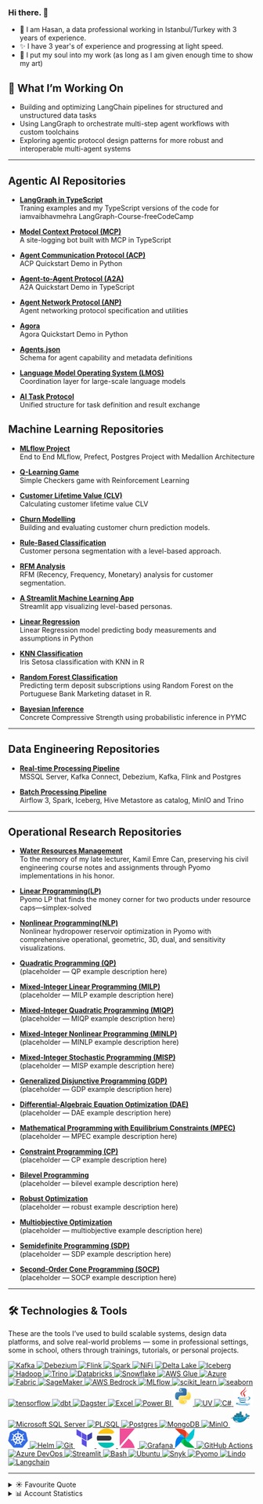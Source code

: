 ### Hi there. 👋
- 🌌 I am Hasan, a data professional working in Istanbul/Turkey with 3 years of experience.
- ✨ I have 3 year's of experience and progressing at light speed.
- 🌱 I put my soul into my work (as long as I am given enough time to show my art)

## 🚧 What I’m Working On

- Building and optimizing LangChain pipelines for structured and unstructured data tasks
- Using LangGraph to orchestrate multi-step agent workflows with custom toolchains
- Exploring agentic protocol design patterns for more robust and interoperable multi-agent systems

---
## Agentic AI Repositories

- **[LangGraph in TypeScript](https://github.com/hasancatalgol/langgraph)**  
  Traning examples and my TypeScript versions of the code for iamvaibhavmehra LangGraph-Course-freeCodeCamp

- **[Model Context Protocol (MCP)](https://github.com/hasancatalgol/model-context-protocol)**  
  A site-logging bot built with MCP in TypeScript

- **[Agent Communication Protocol (ACP)](https://github.com/hasancatalgol/agent-communication-protocol)**  
  ACP Quickstart Demo in Python

- **[Agent-to-Agent Protocol (A2A)](https://github.com/hasancatalgol/agent-to-agent-protocol)**  
  A2A Quickstart Demo in TypeScript

- **[Agent Network Protocol (ANP)](https://github.com/hasancatalgol/agent-network-protocol)**  
  Agent networking protocol specification and utilities

- **[Agora](https://github.com/hasancatalgol/agora-protocol)**  
  Agora Quickstart Demo in Python

- **[Agents.json](https://github.com/hasancatalgol/agents-json-protocol)**  
  Schema for agent capability and metadata definitions

- **[Language Model Operating System (LMOS)](https://github.com/hasancatalgol/language-model-operating-system)**  
  Coordination layer for large-scale language models

- **[AI Task Protocol](https://github.com/hasancatalgol/ai-task-protocol)**  
  Unified structure for task definition and result exchange

## Machine Learning Repositories
    
  - **[MLflow Project](https://github.com/hasancatalgol/ml-postgres)**  
    End to End MLflow, Prefect, Postgres Project with Medallion Architecture
    
  - **[Q-Learning Game](https://github.com/hasancatalgol/checkers-qlearning)**  
    Simple Checkers game with Reinforcement Learning

  - **[Customer Lifetime Value (CLV)](https://github.com/hasancatalgol/customer_lifetime_value_part1)**  
    Calculating customer lifetime value CLV 

  - **[Churn Modelling](https://github.com/hasancatalgol/churn_modelling)**  
    Building and evaluating customer churn prediction models.

  - **[Rule-Based Classification](https://github.com/hasancatalgol/level_based_persona)**  
    Customer persona segmentation with a level-based approach.

  - **[RFM Analysis](https://github.com/hasancatalgol/RFM)**  
    RFM (Recency, Frequency, Monetary) analysis for customer segmentation.

  - **[A Streamlit Machine Learning App](https://github.com/hasancatalgol/level_based_persona_streamlit)**  
    Streamlit app visualizing level-based personas.

  - **[Linear Regression](https://github.com/hasancatalgol/linear-regression)**  
    Linear Regression model predicting body measurements and assumptions in Python
    
  - **[KNN Classification](https://github.com/hasancatalgol/knn-classification)**  
    Iris Setosa classification with KNN in R
    
  - **[Random Forest Classification](https://github.com/hasancatalgol/random-forest-classification)**  
    Predicting term deposit subscriptions using Random Forest on the Portuguese Bank Marketing dataset in R.

  - **[Bayesian Inference](https://github.com/hasancatalgol/bayesian-statistics)**  
    Concrete Compressive Strength using probabilistic inference in PYMC


---
## Data Engineering Repositories
  
  - **[Real-time Processing Pipeline](https://github.com/hasancatalgol/real-time-flow)**  
    MSSQL Server, Kafka Connect, Debezium, Kafka, Flink and Postgres

  - **[Batch Processing Pipeline](https://github.com/hasancatalgol/iceflow-pipeline)**  
    Airflow 3, Spark, Iceberg, Hive Metastore as catalog, MinIO and Trino
---  

## Operational Research Repositories
  - **[Water Resources Management](https://github.com/hasancatalgol/water-resources-management)**  
    To the memory of my late lecturer, Kamil Emre Can, preserving his civil engineering course notes and assignments through Pyomo implementations in his honor.
    
  - **[Linear Programming(LP)](https://github.com/hasancatalgol/linear-programming)**  
    Pyomo LP that finds the money corner for two products under resource caps—simplex-solved
    
  - **[Nonlinear Programming(NLP)](https://github.com/hasancatalgol/non-linear-programming)**  
    Nonlinear hydropower reservoir optimization in Pyomo with comprehensive operational, geometric, 3D, dual, and sensitivity visualizations.
    
  - **[Quadratic Programming (QP)](https://github.com/hasancatalgol/quadratic-programming)**  
    (placeholder — QP example description here)
    
  - **[Mixed-Integer Linear Programming (MILP)](https://github.com/hasancatalgol/mixed-integer-linear-programming)**  
    (placeholder — MILP example description here)
    
  - **[Mixed-Integer Quadratic Programming (MIQP)](https://github.com/hasancatalgol/mixed-integer-quadratic-programming)**  
    (placeholder — MIQP example description here)
    
  - **[Mixed-Integer Nonlinear Programming (MINLP)](https://github.com/hasancatalgol/mixed-integer-nonlinear-programming)**  
    (placeholder — MINLP example description here)
    
  - **[Mixed-Integer Stochastic Programming (MISP)](https://github.com/hasancatalgol/mixed-integer-stochastic-programming)**  
    (placeholder — MISP example description here)
    
  - **[Generalized Disjunctive Programming (GDP)](https://github.com/hasancatalgol/generalized-disjunctive-programming)**  
    (placeholder — GDP example description here)
    
  - **[Differential-Algebraic Equation Optimization (DAE)](https://github.com/hasancatalgol/differential-algebraic-equations)**  
    (placeholder — DAE example description here)
  
  - **[Mathematical Programming with Equilibrium Constraints (MPEC)](https://github.com/hasancatalgol/mpec)**  
    (placeholder — MPEC example description here)
  
  - **[Constraint Programming (CP)](https://github.com/hasancatalgol/constraint-programming)**  
    (placeholder — CP example description here)
  
  - **[Bilevel Programming](https://github.com/hasancatalgol/bilevel-programming)**  
    (placeholder — bilevel example description here)
  
  - **[Robust Optimization](https://github.com/hasancatalgol/robust-optimization)**  
    (placeholder — robust example description here)
  
  - **[Multiobjective Optimization](https://github.com/hasancatalgol/multiobjective-optimization)**  
    (placeholder — multiobjective example description here)
  
  - **[Semidefinite Programming (SDP)](https://github.com/hasancatalgol/semidefinite-programming)**  
    (placeholder — SDP example description here)
  
  - **[Second-Order Cone Programming (SOCP)](https://github.com/hasancatalgol/second-order-cone-programming)**  
    (placeholder — SOCP example description here)  
---  

## 🛠️ Technologies & Tools
These are the tools I’ve used to build scalable systems, design data platforms, and solve real-world problems —
some in professional settings, some in school, others through trainings, tutorials, or personal projects.

<p align="left">
  <a href="https://kafka.apache.org/" target="_blank">
    <img src="https://cdn.iconscout.com/icon/free/png-256/free-kafka-icon-download-in-svg-png-gif-file-formats--logo-brand-world-logos-vol-1-pack-icons-282292.png" alt="Kafka" width="40" height="40"/>
  </a>
  <a href="https://debezium.io/" target="_blank">
    <img src="https://encrypted-tbn0.gstatic.com/images?q=tbn:ANd9GcQhgJU7oP6_rE9CsdXB3aiT20-t_aWsd700oQ&s" alt="Debezium" width="40" height="40"/>
  </a>
  <a href="https://flink.apache.org/" target="_blank">
    <img src="https://encrypted-tbn0.gstatic.com/images?q=tbn:ANd9GcSnv7ifl2_Rvz3Za9Phpw3hmjOQsaalL7eCzA&s" alt="Flink" width="40" height="40"/>
  </a>
  <a href="https://spark.apache.org/" target="_blank">
    <img src="https://encrypted-tbn0.gstatic.com/images?q=tbn:ANd9GcQpYjJum800-sDfZz-8yznUui_7lUYzeoFOcg&s" alt="Spark" width="40" height="40"/>
  </a>
  <a href="https://nifi.apache.org/" target="_blank">
    <img src="https://images.icon-icons.com/2699/PNG/512/apache_nifi_logo_icon_168614.png" alt="NiFi" width="45" height="40"/>
  </a>
  <a href="https://delta.io/" target="_blank">
    <img src="https://blog.ippon.fr/content/images/2022/02/Delta-Lake-1.png" alt="Delta Lake" width="50" height="40"/>
  </a>
  <a href="https://iceberg.apache.org/" target="_blank">
    <img src="https://py.iceberg.apache.org/assets/images/iceberg-logo-icon.png" alt="Iceberg" width="40" height="40"/>
  </a>
  <a href="https://hadoop.apache.org/" target="_blank">
  <img src="https://external-content.duckduckgo.com/iu/?u=https%3A%2F%2Ftse4.mm.bing.net%2Fth%2Fid%2FOIP.sQ6CqXGk14VjcejBL2WC7QHaHa%3Fpid%3DApi&f=1&ipt=f24053f82b535bcc9d851983203699a356728c233e264eba923e4b50ee14fbd6" alt="Hadoop" width="40" height="40"/>
  </a>
  <a href="https://trino.io/" target="_blank">
    <img src="https://ia801808.us.archive.org/33/items/github.com-trinodb-trino_-_2020-12-30_02-49-21/cover.jpg" alt="Trino" width="40" height="40"/>
  </a>
  <a href="https://databricks.com/" target="_blank">
    <img src="https://cdn.prod.website-files.com/601064f495f4b4967f921aa9/64246984585c9225aa4e4fc4_databricks.png" alt="Databricks" width="40" height="40"/>
  </a>
  <a href="https://www.snowflake.com/" target="_blank">
    <img src="https://registry.npmmirror.com/@lobehub/icons-static-png/1.45.0/files/dark/snowflake-color.png" alt="Snowflake" width="40" height="40"/>
  </a>
  <a href="https://aws.amazon.com/glue/" target="_blank">
    <img src="https://cdn.jsdelivr.net/npm/simple-icons@v7/icons/amazonaws.svg" alt="AWS Glue" width="40" height="40"/>
  </a>
  <a href="https://azure.microsoft.com/tr-tr" target="_blank">
    <img src="https://encrypted-tbn0.gstatic.com/images?q=tbn:ANd9GcRtm8uRc444DV-6FHChD5VKWkSNspoAOTbYUQ&s" alt="Azure" width="40" height="40"/>
  </a>
  <a href="https://azure.microsoft.com/tr-tr/pricing/details/microsoft-fabric/" target="_blank">
    <img src="https://static.wikia.nocookie.net/logopedia/images/a/aa/Microsoft_Fabric_2023.svg/revision/latest/scale-to-width-down/200?cb=20230528223239" alt="Fabric" width="40" height="40"/>
  </a>
  <a href="https://aws.amazon.com/sagemaker/" target="_blank">
    <img src="https://miro.medium.com/v2/resize:fit:512/1*2VrAFwGLDTenUIOKqmksEg.png" alt="SageMaker" width="40" height="40"/>
  </a>
  <a href="https://aws.amazon.com/bedrock/" target="_blank">
    <img src="https://www.outsystems.com/Forge_CW/_image.aspx/Q8LvY--6WakOw9afDCuuGQ_Q2qNoQaT-xrNXdmgM4dI=/aws-bedrock-connector-2023-01-04%2000-00-00-2025-03-07%2012-01-34" alt="AWS Bedrock" width="40" height="40"/>
  </a>
  <a href="https://mlflow.org/" target="_blank">
    <img src="https://images.chainguard.dev/logos/mlflow.svg" alt="MLflow" width="40" height="40"/>
  </a>
  <a href="https://scikit-learn.org/" target="_blank" rel="noreferrer">
    <img src="https://upload.wikimedia.org/wikipedia/commons/0/05/Scikit_learn_logo_small.svg" alt="scikit_learn" width="40" height="40"/>
  </a>
  <a href="https://seaborn.pydata.org/" target="_blank" rel="noreferrer">
    <img src="https://seaborn.pydata.org/_images/logo-mark-lightbg.svg" alt="seaborn" width="40" height="40"/>
  </a>
  <a href="https://www.tensorflow.org" target="_blank" rel="noreferrer">
    <img src="https://www.vectorlogo.zone/logos/tensorflow/tensorflow-icon.svg" alt="tensorflow" width="40" height="40"/>
  </a>
  <a href="https://www.getdbt.com/" target="_blank">
    <img src="https://encrypted-tbn0.gstatic.com/images?q=tbn:ANd9GcTVRm6m-3LrJFTQ0X8t50wAbamRc7vBPxmOJA&s" alt="dbt" width="40" height="40"/>
  </a>
  <a href="https://dagster.io/" target="_blank">
    <img src="https://cdn.prod.website-files.com/65264f6bf54e751c3a776db1/66912e16664b84d65aa114e7_dagster-icon.png" alt="Dagster" width="40" height="40"/>
  </a>
  <a href="https://www.microsoft.com/en-us/microsoft-365/excel" target="_blank">
    <img src="https://encrypted-tbn0.gstatic.com/images?q=tbn:ANd9GcTroU91FLk1e5CTmveZCstER9A-qLpJGNtZvA&s" alt="Excel" width="40" height="40"/>
  </a>
  <a href="https://powerbi.microsoft.com/" target="_blank">
    <img src="https://encrypted-tbn0.gstatic.com/images?q=tbn:ANd9GcSE9Vhv2E4RHVoCSDtKSS_1Zqj_6JffhTX7ow&s" alt="Power BI" width="40" height="40"/>
  </a>
  <a href="https://www.python.org/" target="_blank">
    <img src="https://raw.githubusercontent.com/devicons/devicon/master/icons/python/python-original.svg" alt="Python" width="40" height="40"/>
  </a>
  <a href="https://docs.astral.sh/uv/guides/install-python/" target="_blank">
    <img src="https://pbs.twimg.com/profile_images/1642217212340518918/yFKKfLFm_400x400.png" alt="UV" width="40" height="40"/>
  </a>
  
  <a href="https://docs.microsoft.com/dotnet/csharp/" target="_blank">
    <img src="https://external-content.duckduckgo.com/iu/?u=https%3A%2F%2Ficonape.com%2Fwp-content%2Fpng_logo_vector%2Fc.png&f=1&nofb=1&ipt=cf1f970653a0f5a1b69ce41402ed7cdea186a518d707ee05177576ac92c93668" alt="C#" width="40" height="40"/>
  </a>
  <a href="https://www.java.com/" target="_blank">
    <img src="https://raw.githubusercontent.com/devicons/devicon/master/icons/java/java-original.svg" alt="Java" width="40" height="40"/>
  </a>
  <a href="https://docs.microsoft.com/sql/t-sql/" target="_blank">
    <img src="https://encrypted-tbn0.gstatic.com/images?q=tbn:ANd9GcRwKXHMyMBX4vEkmdyLmZVKK9_Qs8wZX24dWw&s" alt="Microsoft SQL Server" width="40" height="40"/>
  </a>
  <a href="https://www.oracle.com/database/technologies/appdev/plsql.html" target="_blank">
    <img src="https://images.icon-icons.com/2699/PNG/512/oracle_logo_icon_168918.png" alt="PL/SQL" width="40" height="40"/>
  </a>
  <a href="https://www.postgresql.org/" target="_blank">
    <img src="https://www.iconsdb.com/icons/preview/royal-azure-blue/postgresql-xxl.png" alt="Postgres" width="40" height="40"/>
  </a>
  <!-- MongoDB -->
  <a href="https://www.mongodb.com/" target="_blank">
    <img src="https://encrypted-tbn0.gstatic.com/images?q=tbn:ANd9GcSITHn_TgjDyhdWvePNw0mveDrTUr00GLfv_Q&s" alt="MongoDB" width="40" height="40"/>
  </a>
  <a href="https://min.io/" target="_blank">
    <img src="https://cdn.worldvectorlogo.com/logos/minio-1.svg" alt="MinIO" width="40" height="40"/>
  </a>
  <a href="https://www.docker.com/" target="_blank">
    <img src="https://raw.githubusercontent.com/devicons/devicon/master/icons/docker/docker-original.svg" alt="Docker" width="40" height="40"/>
  </a>
  <a href="https://kubernetes.io/" target="_blank">
    <img src="https://raw.githubusercontent.com/devicons/devicon/master/icons/kubernetes/kubernetes-plain.svg" alt="Kubernetes" width="40" height="40"/>
  </a>
  <a href="https://helm.sh/docs/topics/charts/" target="_blank">
    <img src="https://github.com/user-attachments/assets/1d8ccc55-0c3a-4aea-a64b-15b229c9c18a" alt="Helm" width="40" height="40"/>
  </a>
  <a href="https://git-scm.com/" target="_blank">
    <img src="https://www.vectorlogo.zone/logos/git-scm/git-scm-icon.svg" alt="Git" width="40" height="40"/>
  </a>
  <a href="https://www.terraform.io/" target="_blank">
    <img src="https://raw.githubusercontent.com/devicons/devicon/master/icons/terraform/terraform-original.svg" alt="Terraform" width="40" height="40"/>
  </a>
  <a href="https://www.elastic.co/elasticsearch/" target="_blank">
    <img src="https://raw.githubusercontent.com/devicons/devicon/master/icons/elasticsearch/elasticsearch-original.svg" alt="Elasticsearch" width="40" height="40"/>
  </a>
  <a href="https://www.elastic.co/kibana/" target="_blank">
    <img src="https://raw.githubusercontent.com/devicons/devicon/master/icons/kibana/kibana-plain.svg" alt="Kibana" width="40" height="40"/>
  </a>
  <a href="https://grafana.com/" target="_blank">
    <img src="https://encrypted-tbn0.gstatic.com/images?q=tbn:ANd9GcSwod0EgYh6ixNJuzJAZt413WNM0SX8RrUJsg&s" alt="Grafana" width="40" height="40"/>
  </a>
  <a href="https://airflow.apache.org/" target="_blank">
    <img src="https://raw.githubusercontent.com/devicons/devicon/master/icons/apacheairflow/apacheairflow-original.svg" alt="Airflow" width="40" height="40"/>
  </a>
  <a href="https://github.com/features/actions" target="_blank">
    <img src="https://cdn.jsdelivr.net/npm/simple-icons@v7/icons/githubactions.svg" alt="GitHub Actions" width="40" height="40"/>
  </a>
  <a href="https://azure.microsoft.com/services/devops/" target="_blank">
    <img src="https://cdn.iconscout.com/icon/free/png-256/free-azure-devops-logo-icon-download-in-svg-png-gif-file-formats--technology-social-media-company-vol-1-pack-logos-icons-3029870.png?f=webp&w=256" alt="Azure DevOps" width="40" height="40"/>
  </a>
  <a href="https://streamlit.io/" target="_blank">
    <img src="https://encrypted-tbn0.gstatic.com/images?q=tbn:ANd9GcTGDKmSgL7UJ6sstMUQTtjI2iDN7ClN2jRZ5Q&s" alt="Streamlit" width="40" height="40"/>
  </a>
  <a href="https://www.gnu.org/software/bash/" target="_blank">
  <img src="https://upload.wikimedia.org/wikipedia/commons/4/4b/Bash_Logo_Colored.svg" alt="Bash" width="40" height="40"/>
  </a>
  <a href="https://ubuntu.com/" target="_blank">
      <img src="https://encrypted-tbn0.gstatic.com/images?q=tbn:ANd9GcQhUXYtZGaSVpgszvcdic5jZKt2rhQZqPGEng&s" alt="Ubuntu" width="40" height="40"/>
  </a>
  <a href="https://snyk.io/" target="_blank">
    <img src="https://external-content.duckduckgo.com/iu/?u=https%3A%2F%2Ftse1.mm.bing.net%2Fth%2Fid%2FOIP.0CAeJJt8IGxo-sPWNafyPQHaHa%3Fpid%3DApi&f=1&ipt=bdb5149e64295228682e580399bea1e5cda602610c71aaff2e13cb79c868cfe2" alt="Snyk" width="40" height="50"/>
  </a>
  <a href="https://www.pyomo.org/" target="_blank">
    <img src="https://external-content.duckduckgo.com/iu/?u=https%3A%2F%2Fwww.solvermax.com%2Fimages%2Flinks%2Fpyomo.png&f=1&nofb=1&ipt=6036dd5684159e406bb368c34d48d2adffb1a33d752f2d4622619cf9898ca008" alt="Pyomo" width="40" height="50"/>
  </a>
  <a href="https://lindo.com/" target="_blank">
    <img src="https://external-content.duckduckgo.com/iu/?u=https%3A%2F%2Fmedia.glassdoor.com%2Fsqll%2F278313%2Flindo-systems-squarelogo-1448272518790.png&f=1&nofb=1&ipt=1c7dd9cb004fe3c71f5728ef8b512efc792da6bb62d0b4e78913bc91a35dec15" alt="Lindo" width="40" height="50"/>
  </a>
  <a href="https://www.langchain.com/" target="_blank">
    <img src="https://external-content.duckduckgo.com/iu/?u=https%3A%2F%2Fregistry.npmmirror.com%2F%40lobehub%2Ficons-static-png%2Flatest%2Ffiles%2Fdark%2Flangchain-color.png&f=1&nofb=1&ipt=cdd96b21e1a1034e20d6892327f25ec083387e597541fde662131cbb03f5be30" alt="Langchain" width="40" height=50"/>
  </a>
  

</p>

---

<details>
  <summary> ☀️ Favourite Quote </summary>
  <p align="center">
    <img 
      src="https://images.gr-assets.com/quotes/1424559768p8/158868.jpg" 
      alt="Hard Work intensifies" 
      width="600" 
    />
  </p>
</details>

<details>
  <summary> 📊 Account Statistics </summary>
  <p align="center">
  <img src="https://komarev.com/ghpvc/?username=hasancatalgol&label=Profile%20views" alt="profile views"/>
</p>
<p align="center">
  <img src="https://github-readme-stats.vercel.app/api?username=hasancatalgol&show_icons=true&theme=radical" />
  <img src="https://github-readme-stats.vercel.app/api/top-langs/?username=hasancatalgol&layout=compact&theme=radical" />
</p>
  
</details>
